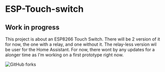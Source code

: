 # ESP-Touch-switch

## Work in progress

This project is about an ESP8266 Touch Switch. There will be 2 version of it for now, the one with a relay, and one without it. The relay-less version wil be user for the Home Assistant. For now, there wont by any updates for a alonger time as I'm working on a first prototype right now.

![GitHub forks](https://img.shields.io/github/forks/Mineplayerminer/ESP-Touch-switch?style=social)

